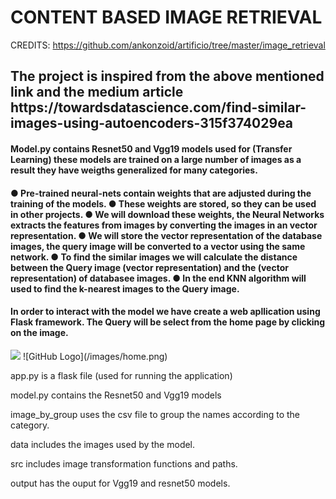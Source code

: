 # <h1> CONTENT BASED IMAGE RETRIEVAL </h1>

CREDITS: https://github.com/ankonzoid/artificio/tree/master/image_retrieval

<h2>The project is inspired from the above mentioned link and the medium article https://towardsdatascience.com/find-similar-images-using-autoencoders-315f374029ea</h2>

<h4>
Model.py contains Resnet50 and Vgg19 models used for (Transfer Learning) these models are trained on a large number of images as a result they have weigths generalized for many categories.</h4>
<h4>
●	Pre-trained neural-nets contain weights that are adjusted during the training of the models. ● These weights are stored, so they can be used in other projects.
●	We will download these weights, the Neural Networks extracts the features from images by converting the images in an vector representation. ● We will store the vector representation of the database images, the query image will be converted to a vector using the same network. ● To find the similar images we will calculate the distance between the Query image (vector representation) and the (vector representation) of databasee images. ● In the end KNN algorithm will used to find the k-nearest images to the Query image. 
</h4>

<h4> In order to interact with the model we have create a web apllication using Flask framework. The Query will be select from the home page by clicking on the image.</h4>
<img src=“https://github.com/pranavdesh08/Content_Based_Image_Retrieval/blob/main/images/home.png” >
![GitHub Logo](/images/home.png)


app.py is a flask file (used for running the application)

model.py contains the Resnet50 and Vgg19 models

image_by_group uses the csv file to group the names according to the category.

data includes the images used by the model.

src includes image transformation functions and paths.

output has the ouput for Vgg19 and resnet50 models.
